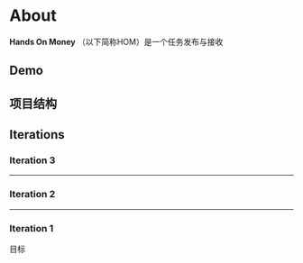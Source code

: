# About

**Hands On Money** （以下简称HOM）是一个任务发布与接收

## Demo

## 项目结构

## Iterations

### Iteration 3

---



### Iteration 2

---



### Iteration 1

目标